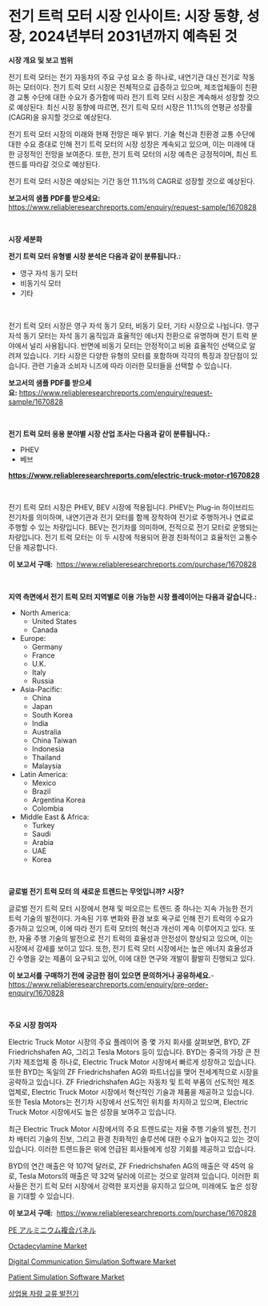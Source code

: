 <p><h1>전기 트럭 모터 시장 인사이트: 시장 동향, 성장, 2024년부터 2031년까지 예측된 것</h1></p><p><strong>시장 개요 및 보고 범위</strong></p>
<p><p>전기 트럭 모터는 전기 자동차의 주요 구성 요소 중 하나로, 내연기관 대신 전기로 작동하는 모터이다. 전기 트럭 모터 시장은 전체적으로 급증하고 있으며, 제조업체들이 친환경 교통 수단에 대한 수요가 증가함에 따라 전기 트럭 모터 시장은 계속해서 성장할 것으로 예상된다. 최신 시장 동향에 따르면, 전기 트럭 모터 시장은 11.1%의 연평균 성장률(CAGR)을 유지할 것으로 예상된다.</p><p>전기 트럭 모터 시장의 미래와 현재 전망은 매우 밝다. 기술 혁신과 친환경 교통 수단에 대한 수요 증대로 인해 전기 트럭 모터의 시장 성장은 계속되고 있으며, 이는 미래에 대한 긍정적인 전망을 보여준다. 또한, 전기 트럭 모터의 시장 예측은 긍정적이며, 최신 트렌드를 따라갈 것으로 예상된다.</p><p>전기 트럭 모터 시장은 예상되는 기간 동안 11.1%의 CAGR로 성장할 것으로 예상된다.</p></p>
<p><strong>보고서의 샘플 PDF를 받으세요:</strong> <a href="https://www.reliableresearchreports.com/enquiry/request-sample/1670828">https://www.reliableresearchreports.com/enquiry/request-sample/1670828</a></p>
<p>&nbsp;</p>
<p><strong>시장 세분화</strong></p>
<p><strong>전기 트럭 모터 유형별 시장 분석은 다음과 같이 분류됩니다.:</strong></p>
<p><ul><li>영구 자석 동기 모터</li><li>비동기식 모터</li><li>기타</li></ul></p>
<p>&nbsp;</p>
<p><p>전기 트럭 모터 시장은 영구 자석 동기 모터, 비동기 모터, 기타 시장으로 나뉩니다. 영구 자석 동기 모터는 자석 동기 움직임과 효율적인 에너지 전환으로 유명하며 전기 트럭 분야에서 널리 사용됩니다. 반면에 비동기 모터는 안정적이고 비용 효율적인 선택으로 알려져 있습니다. 기타 시장은 다양한 유형의 모터를 포함하며 각각의 특징과 장단점이 있습니다. 관련 기술과 소비자 니즈에 따라 이러한 모터들을 선택할 수 있습니다.</p></p>
<p><strong>보고서의 샘플 PDF를 받으세요:</strong>&nbsp;<a href="https://www.reliableresearchreports.com/enquiry/request-sample/1670828">https://www.reliableresearchreports.com/enquiry/request-sample/1670828</a></p>
<p>&nbsp;</p>
<p><strong> 전기 트럭 모터 응용 분야별 시장 산업 조사는 다음과 같이 분류됩니다.:</strong></p>
<p><ul><li>PHEV</li><li>베브</li></ul></p>
<p><strong><a href="https://www.reliableresearchreports.com/electric-truck-motor-r1670828">https://www.reliableresearchreports.com/electric-truck-motor-r1670828</a></strong></p>
<p>&nbsp;</p>
<p><p>전기 트럭 모터 시장은 PHEV, BEV 시장에 적용됩니다. PHEV는 Plug-in 하이브리드 전기차를 의미하며, 내연기관과 전기 모터를 함께 장착하여 전기로 주행하거나 연료로 주행할 수 있는 차량입니다. BEV는 전기차를 의미하며, 전적으로 전기 모터로 운행되는 차량입니다. 전기 트럭 모터는 이 두 시장에 적용되어 환경 친화적이고 효율적인 교통수단을 제공합니다.</p></p>
<p><strong>이 보고서 구매:</strong>&nbsp; <a href="https://www.reliableresearchreports.com/purchase/1670828">https://www.reliableresearchreports.com/purchase/1670828</a></p>
<p>&nbsp;</p>
<p><strong>지역 측면에서 전기 트럭 모터 지역별로 이용 가능한 시장 플레이어는 다음과 같습니다.:</strong></p>
<p><ul>
    <li>
        North America:
        <ul>
            <li>United States</li>
            <li>Canada</li>
        </ul>
    </li>
    <li>
        Europe:
        <ul>
            <li>Germany</li>
            <li>France</li>
            <li>U.K.</li>
            <li>Italy</li>
            <li>Russia</li>
        </ul>
    </li>
    <li>
        Asia-Pacific:
        <ul>
            <li>China</li>
            <li>Japan</li>
            <li>South Korea</li>
            <li>India</li>
            <li>Australia</li>
            <li>China Taiwan</li>
            <li>Indonesia</li>
            <li>Thailand</li>
            <li>Malaysia</li>
        </ul>
    </li>
    <li>
        Latin America:
        <ul>
            <li>Mexico</li>
            <li>Brazil</li>
            <li>Argentina Korea</li>
            <li>Colombia</li>
        </ul>
    </li>
    <li>
        Middle East & Africa:
        <ul>
            <li>Turkey</li>
            <li>Saudi</li>
            <li>Arabia</li>
            <li>UAE</li>
            <li>Korea</li>
        </ul>
    </li>
    </ul></p>
<p>&nbsp;</p>
<p><strong>글로벌 전기 트럭 모터 의 새로운 트렌드는 무엇입니까? 시장?</strong></p>
<p><p>글로벌 전기 트럭 모터 시장에서 현재 및 떠오르는 트렌드 중 하나는 지속 가능한 전기 트럭 기술의 발전이다. 가속된 기후 변화와 환경 보호 욕구로 인해 전기 트럭의 수요가 증가하고 있으며, 이에 따라 전기 트럭 모터의 혁신과 개선이 계속 이루어지고 있다. 또한, 자율 주행 기술의 발전으로 전기 트럭의 효율성과 안전성이 향상되고 있으며, 이는 시장에서 강세를 보이고 있다. 또한, 전기 트럭 모터 시장에서는 높은 에너지 효율성과 긴 수명을 갖는 제품이 요구되고 있어, 이에 대한 연구와 개발이 활발히 진행되고 있다.</p></p>
<p><strong>이 보고서를 구매하기 전에 궁금한 점이 있으면 문의하거나 공유하세요.</strong>- <a href="https://www.reliableresearchreports.com/enquiry/pre-order-enquiry/1670828">https://www.reliableresearchreports.com/enquiry/pre-order-enquiry/1670828</a></p>
<p>&nbsp;</p>
<p><strong>주요 시장 참여자</strong></p>
<p><p>Electric Truck Motor 시장의 주요 플레이어 중 몇 가지 회사를 살펴보면, BYD, ZF Friedrichshafen AG, 그리고 Tesla Motors 등이 있습니다. BYD는 중국의 가장 큰 전기차 제조업체 중 하나로, Electric Truck Motor 시장에서 빠르게 성장하고 있습니다. 또한 BYD는 독일의 ZF Friedrichshafen AG와 파트너십을 맺어 전세계적으로 시장을 공략하고 있습니다. ZF Friedrichshafen AG는 자동차 및 트럭 부품의 선도적인 제조 업체로, Electric Truck Motor 시장에서 혁신적인 기술과 제품을 제공하고 있습니다. 또한 Tesla Motors는 전기차 시장에서 선도적인 위치를 차지하고 있으며, Electric Truck Motor 시장에서도 높은 성장을 보여주고 있습니다.</p><p>최근 Electric Truck Motor 시장에서의 주요 트렌드로는 자율 주행 기술의 발전, 전기차 배터리 기술의 진보, 그리고 환경 친화적인 솔루션에 대한 수요가 높아지고 있는 것이 있습니다. 이러한 트렌드들은 위에 언급된 회사들에게 성장 기회를 제공하고 있습니다.</p><p>BYD의 연간 매출은 약 107억 달러로, ZF Friedrichshafen AG의 매출은 약 45억 유로, Tesla Motors의 매출은 약 32억 달러에 이르는 것으로 알려져 있습니다. 이러한 회사들은 전기 트럭 모터 시장에서 강력한 포지션을 유지하고 있으며, 미래에도 높은 성장을 기대할 수 있습니다.</p></p>
<p><strong>이 보고서 구매:</strong>&nbsp;&nbsp;<a href="https://www.reliableresearchreports.com/purchase/1670828">https://www.reliableresearchreports.com/purchase/1670828</a></p>
<p><p><a href="https://medium.com/@joanacasper14/pe%E3%82%A2%E3%83%AB%E3%83%9F%E8%A4%87%E5%90%88%E3%83%91%E3%83%8D%E3%83%AB%E5%B8%82%E5%A0%B4%E5%B1%95%E6%9C%9B-%E6%A5%AD%E7%95%8C%E6%A6%82%E8%A6%81%E3%81%A8%E4%BA%88%E6%B8%AC-2024%E5%B9%B4%E3%81%8B%E3%82%892031%E5%B9%B4-77d5f08ff42e">PE アルミニウム複合パネル</a></p><p><a href="https://issuu.com/reportprime-2/docs/octadecylamine-market-size-2030.pptx">Octadecylamine Market</a></p><p><a href="https://github.com/marloy8/Market-Research-Report-List-4/blob/main/digital-communication-simulation-software-market.md">Digital Communication Simulation Software Market</a></p><p><a href="https://github.com/jj19131/Market-Research-Report-List-2/blob/main/patient-simulation-software-market.md">Patient Simulation Software Market</a></p><p><a href="https://github.com/vseigx30c9a1j/Market-Research-Report-List-1/blob/main/546737322376.md">상업용 차량 교류 발전기</a></p></p>